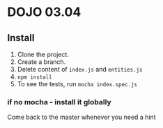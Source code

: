 # DOJO 03.04

## Install

1. Clone the project.
2. Create a branch.
3. Delete content of `index.js` and `entities.js`
4. `npm install`
5. To see the tests, run `mocha index.spec.js`

### if no mocha - install it globally 

Come back to the master whenever you need a hint

